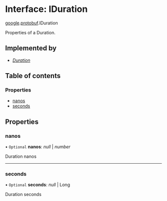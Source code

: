 # Interface: IDuration

[google](../modules/proto.google.md).[protobuf](../modules/proto.google.protobuf.md).IDuration

Properties of a Duration.

## Implemented by

* [*Duration*](../classes/proto.google.protobuf.duration.md)

## Table of contents

### Properties

- [nanos](proto.google.protobuf.iduration.md#nanos)
- [seconds](proto.google.protobuf.iduration.md#seconds)

## Properties

### nanos

• `Optional` **nanos**: *null* \| *number*

Duration nanos

___

### seconds

• `Optional` **seconds**: *null* \| Long

Duration seconds
